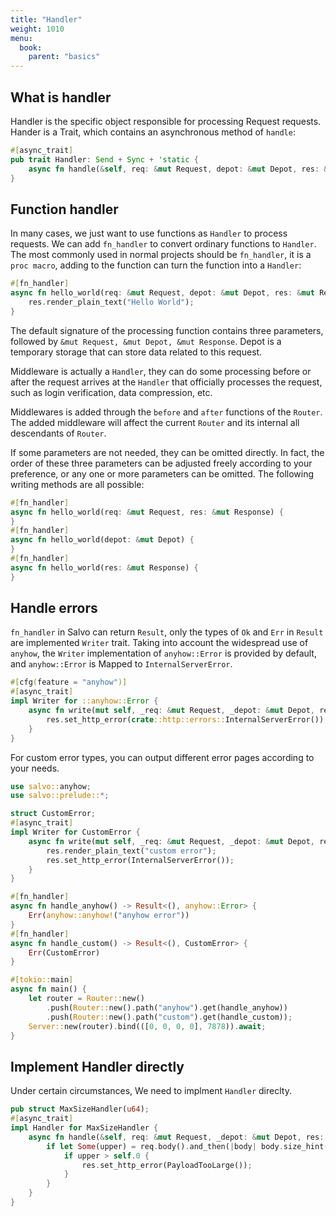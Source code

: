 ```yaml
---
title: "Handler"
weight: 1010
menu:
  book:
    parent: "basics"
---
```


## What is handler

Handler is the specific object responsible for processing Request requests. Hander is a Trait, which contains an asynchronous method of ```handle```: 

```rust
#[async_trait]
pub trait Handler: Send + Sync + 'static {
    async fn handle(&self, req: &mut Request, depot: &mut Depot, res: &mut Response);
}
```

## Function handler

In many cases, we just want to use functions as ```Handler``` to process requests. We can add ```fn_handler``` to convert ordinary functions to ```Handler```. The most commonly used in normal projects should be ```fn_handler```, it is a ```proc macro```, adding to the function can turn the function into a ```Handler```: 

```rust
#[fn_handler]
async fn hello_world(req: &mut Request, depot: &mut Depot, res: &mut Response) {
    res.render_plain_text("Hello World");
}
```

The default signature of the processing function contains three parameters, followed by ```&mut Request, &mut Depot, &mut Response```. Depot is a temporary storage that can store data related to this request.

Middleware is actually a ```Handler```, they can do some processing before or after the request arrives at the ```Handler``` that officially processes the request, such as login verification, data compression, etc.

Middlewares is added through the ```before``` and ```after``` functions of the ```Router```. The added middleware will affect the current ```Router``` and its internal all descendants of ```Router```.

If some parameters are not needed, they can be omitted directly. In fact, the order of these three parameters can be adjusted freely according to your preference, or any one or more parameters can be omitted. The following writing methods are all possible:

```rust
#[fn_handler]
async fn hello_world(req: &mut Request, res: &mut Response) {
}
#[fn_handler]
async fn hello_world(depot: &mut Depot) {
}
#[fn_handler]
async fn hello_world(res: &mut Response) {
}
```

## Handle errors

```fn_handler``` in Salvo can return ```Result```, only the types of ```Ok``` and ```Err``` in ```Result``` are implemented ```Writer``` trait. 
Taking into account the widespread use of ```anyhow```, the ```Writer``` implementation of ```anyhow::Error``` is provided by default, and ```anyhow::Error``` is Mapped to ```InternalServerError```. 

```rust
#[cfg(feature = "anyhow")]
#[async_trait]
impl Writer for ::anyhow::Error {
    async fn write(mut self, _req: &mut Request, _depot: &mut Depot, res: &mut Response) {
        res.set_http_error(crate::http::errors::InternalServerError());
    }
}
```

For custom error types, you can output different error pages according to your needs. 

```rust
use salvo::anyhow;
use salvo::prelude::*;

struct CustomError;
#[async_trait]
impl Writer for CustomError {
    async fn write(mut self, _req: &mut Request, _depot: &mut Depot, res: &mut Response) {
        res.render_plain_text("custom error");
        res.set_http_error(InternalServerError());
    }
}

#[fn_handler]
async fn handle_anyhow() -> Result<(), anyhow::Error> {
    Err(anyhow::anyhow!("anyhow error"))
}
#[fn_handler]
async fn handle_custom() -> Result<(), CustomError> {
    Err(CustomError)
}

#[tokio::main]
async fn main() {
    let router = Router::new()
        .push(Router::new().path("anyhow").get(handle_anyhow))
        .push(Router::new().path("custom").get(handle_custom));
    Server::new(router).bind(([0, 0, 0, 0], 7878)).await;
}
```

## Implement Handler directly

Under certain circumstances, We need to implment ```Handler``` direclty.

```rust
pub struct MaxSizeHandler(u64);
#[async_trait]
impl Handler for MaxSizeHandler {
    async fn handle(&self, req: &mut Request, _depot: &mut Depot, res: &mut Response) {
        if let Some(upper) = req.body().and_then(|body| body.size_hint().upper()) {
            if upper > self.0 {
                res.set_http_error(PayloadTooLarge());
            }
        }
    }
}
```